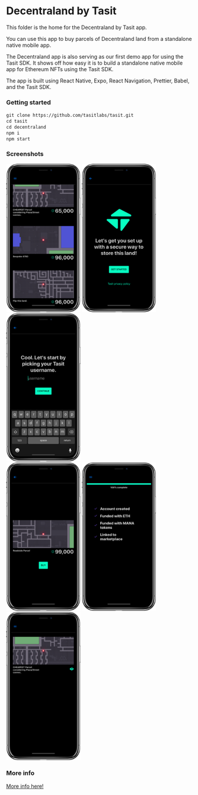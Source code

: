 # Decentraland by Tasit

This folder is the home for the Decentraland by Tasit app.

You can use this app to buy parcels of Decentraland land from a standalone native mobile app.

The Decentraland app is also serving as our first demo app for using the Tasit SDK. It shows off how easy it is to build a standalone native mobile app for Ethereum NFTs using the Tasit SDK.

The app is built using React Native, Expo, React Navigation, Prettier, Babel, and the Tasit SDK.

### Getting started

```
git clone https://github.com/tasitlabs/tasit.git
cd tasit
cd decentraland
npm i
npm start
```

### Screenshots

<div align="left">
  <img src="../docs/screenshots/ListLand.png" width="200" />
  <img src="../docs/screenshots/StartSetup.png" width="200" />
  <img src="../docs/screenshots/PickUsername.png" width="200" />
</div>

<div align="left">
  <img src="../docs/screenshots/BuyLand.png" width="200" />
  <img src="../docs/screenshots/MyProfile.png" width="200" />
  <img src="../docs/screenshots/MyLand.png" width="200" />
</div>

### More info

[More info here!](https://github.com/tasitlabs/tasit)
